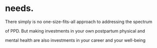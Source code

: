# needs.

There simply is no one-size-fits-all approach to addressing the spectrum

of PPD. But making investments in your own postpartum physical and

mental health are also investments in your career and your well-being